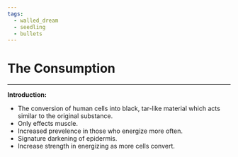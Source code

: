 ```yaml
---
tags:
  - walled_dream
  - seedling
  - bullets
---
```

# The Consumption

---

**Introduction:**

- The conversion of human cells into black, tar-like material which acts similar to the original substance.
- Only effects muscle.
- Increased prevelence in those who energize more often.
- Signature darkening of epidermis.
- Increase strength in energizing as more cells convert.